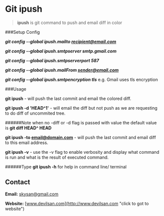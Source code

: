 # Git ipush



> **ipush** is git command to push and email diff in color

###Setup Config

***git config --global ipush.mailto recipient@email.com***

***git config --global ipush.smtpserver smtp.gmail.com***

***git config --global ipush.smtpserverport 587***

***git config --global ipush.mailFrom sender@email.com***

***git config --global ipush.smtpencryption tls*** 
e.g. Gmail uses tls encryption


###Usage

**git ipush** - will push the last commit and email the colored diff.

**git ipush -d 'HEAD^1'** - will email the diff but not push as we are requesting to do diff of uncommited tree.

######Note
when no -diff or -d flag is passed with value the default value is **git diff HEAD^ HEAD**


**git ipush -to email@domain.com** - will push the last commit and email diff to this email address.

 **git ipush -v** - use the -v flag to enable verbosity and display what command is run and what is the result of executed command.

######Type **git ipush -h** for help in command line/ terminal
 
## Contact

**Email:** <skysan@gmail.com>

**Website:** [www.devilsan.com](http://www.devilsan.com "click to got to website")